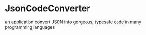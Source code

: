 # JsonCodeConverter
an application convert JSON into gorgeous, typesafe code in many programming languages
